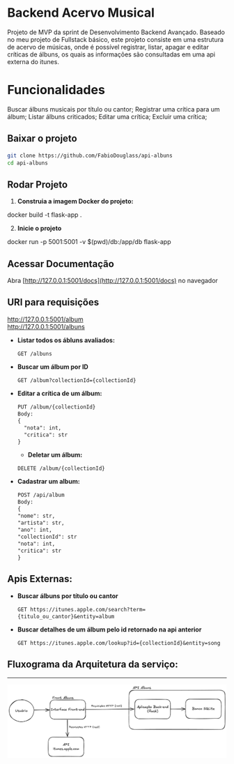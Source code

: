 # Backend Acervo Musical

Projeto de MVP da sprint de Desenvolvimento Backend Avançado.
Baseado no meu projeto de Fullstack básico, este projeto consiste em uma estrutura de acervo de músicas, onde é possível registrar, listar, apagar e editar críticas de álbuns, os quais as informações são consultadas em uma api externa do itunes.

# Funcionalidades

Buscar álbuns musicais por título ou cantor;
Registrar uma crítica para um álbum;
Listar álbuns criticados;
Editar uma crítica;
Excluir uma crítica;

## Baixar o projeto

```bash
git clone https://github.com/FabioDouglass/api-albuns
cd api-albuns
```

## Rodar Projeto

1. **Construia a imagem Docker do projeto:**

docker build -t flask-app .

2. **Inicie o projeto**

docker run -p 5001:5001 -v $(pwd)/db:/app/db flask-app

## Acessar Documentação

Abra [http://127.0.0.1:5001/docs](http://127.0.0.1:5001/docs) no navegador

## URl para requisições

http://127.0.0.1:5001/album  
http://127.0.0.1:5001/albuns

- **Listar todos os ábluns avaliados:**

  ```http
  GET /albuns
  ```

- **Buscar um álbum por ID**

  ```http
  GET /album?collectionId={collectionId}

  ```

- **Editar a crítica de um álbum:**

  ```http
  PUT /album/{collectionId}
  Body:
  {
    "nota": int,
    "critica": str
  }
  ```

  - **Deletar um álbum:**

  ```http
  DELETE /album/{collectionId}
  ```

- **Cadastrar um album:**

  ```http
  POST /api/album
  Body:
  {
  "nome": str,
  "artista": str,
  "ano": int,
  "collectionId": str
  "nota": int,
  "critica": str
  }
  ```

## Apis Externas:

- **Buscar álbuns por título ou cantor**

  ```http
  GET https://itunes.apple.com/search?term={titulo_ou_cantor}&entity=album

  ```

- **Buscar detalhes de um álbum pelo id retornado na api anterior**

  ```http
  GET https://itunes.apple.com/lookup?id={collectionId}&entity=song

  ```

## Fluxograma da Arquitetura da serviço:

---

![alt text](Fluxograma.png)
